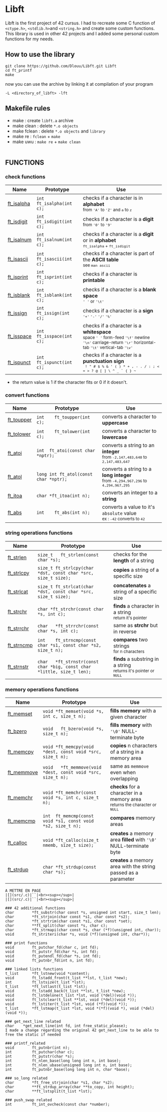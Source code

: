 # Libft
Libft is the first project of 42 cursus. I had to recreate some C function of `<ctype.h>`, `<stdlib.h>`and `<string.h>` and create some custom functions. This library is used in other 42 projects and I added some personal custom functions for my needs.

## How to use the library
```
git clone https://github.com/Dlouu/Libft.git Libft
cd ft_printf
make
```

now you can use the archive by linking it at compilation of your program
```
-L <directory_of_libft> -lft
```

## Makefile rules
* make : create `libft.a` archive<br>
* make clean : delete `*.o objects`<br>
* make fclean : delete `*.o objects` and `library`<br>
* make re : `fclean` + `make`<br>
* make uwu : `make re` + `make clean`<br><br>

## FUNCTIONS
### check functions
|Name|Prototype|Use|
|-|-|-|
|[ft_isalpha](src/ft_isalpha.c)|`int ft_isalpha(int c);`|checks if a character is in **alphabet**<br><sup>from `'A'` to `'Z'` and `a` to `z`</sup>|
|[ft_isdigit](src/ft_isdigit.c)|`int ft_isdigit(int c);`|checks if a character is a **digit**<br><sup>from `'0'` to `'9'`</sup>|
|[ft_isalnum](src/ft_isalnum.c)|`int ft_isalnum(int c);`|checks if a character is a **digit** or in **alphabet**<br><sup>`ft_isalpha` + `ft_isdigit`</sup>|
|[ft_isascii](src/ft_isascii.c)|`int ft_isascii(int c);`|checks if a character is part of the **ASCII table**<br><sup>see `man ascii`</sup>|
|[ft_isprint](src/ft_isprint.c)|`int ft_isprint(int c);`|checks if a character is **printable**|
|[ft_isblank](src/ft_isblank.c)|`int ft_isblank(int c);`|checks if a character is a **blank space**<br><sup>`' '` or `'\t'`</sup>|
|[ft_issign](src/ft_issign.c)|`int ft_issign(int c);`|checks if a character is a **sign**<br><sup>`'+'` `'-'` `'/'` `'%'`</sup>|
|[ft_isspace](src/ft_isspace.c)|`int ft_isspace(int c);`|checks if a character is a **whitespace**<br><sup>space `' '` form-feed `'\f'` newline `'\n'` carriage-return `'\r'` horizontal-tab `'\t'` vertical-tab `'\v'`</sup>|
|[ft_ispunct](src/ft_ispunct.c)|`int ft_ispunct(int c);`|checks if a character is a **punctuation sign**<br><sup>`` ! " # $ % & ' ( ) * + , - . / : ; < = > ? @ [ ] \ ^ _ ` { } ~``</sup>|
* the return value is 1 if the character fits or 0 if it doesn't.

### convert functions
|Name|Prototype|Use|
|-|-|-|
|[ft_toupper](src/ft_toupper.c)|`int	ft_toupper(int c);`|converts a character to **uppercase**|
|[ft_tolower](src/ft_tolower.c)|`int	ft_tolower(int c);`|converts a character to **lowercase**|
|[ft_atoi](src/ft_atoi.c)|`int	ft_atoi(const char *nptr);`|converts a string to an **integer**<br><sup>from `-2,147,483,648` to `2,147,483,647`</sup>|
|[ft_atol](src/ft_atol.c)|`long int	ft_atol(const char *nptr);`|converts a string to a **long integer**<br><sup>from `-4,294,967,296` to `4,294,967,295`</sup>|
|[ft_itoa](src/ft_itoa.c)|`char	*ft_itoa(int n);`|converts an integer to a **string**|
|[ft_abs](src/ft_abs.c)|`int	ft_abs(int n);`|converts a value to it's `absolute` value<br><sup>ex : `-42` converts to `42`</sup>|

### string operations functions
|Name|Prototype|Use|
|-|-|-|
|[ft_strlen](src/ft_strlen.c)|`size_t	ft_strlen(const char *s);`|checks for the **length** of a string|
|[ft_strlcpy](src/ft_strlcpy.c)|`size_t	ft_strlcpy(char *dst, const char *src, size_t size);`|**copies** a string of a specific size|
|[ft_strlcat](src/ft_strlcat.c)|`size_t	ft_strlcat(char *dst, const char *src, size_t size);`|**concatenates** a string of a specific size|
|[ft_strchr](src/ft_strchr.c)|`char	*ft_strchr(const char *s, int c);`|**finds** a character in a string<br><sup>return it's pointer</sup>|
|[ft_strrchr](src/ft_strrchr.c)|`char	*ft_strrchr(const char *s, int c);`|same as **strchr** but in reverse|
|[ft_strncmp](src/ft_strncmp.c)|`int	ft_strncmp(const char *s1, const char *s2, size_t n);`|**compares** two strings<br><sup>for n characters</sup>|
|[ft_strnstr](src/ft_strnstr.c)|`char	*ft_strnstr(const char *big, const char *little, size_t len);`|**finds** a substring in a string<br><sup>returns it's pointer or `NULL`</sup>|

### memory operations functions
|Name|Prototype|Use|
|-|-|-|
|[ft_memset](src/ft_memset.c)|`void	*ft_memset(void *s, int c, size_t n);`|**fills memory** with a given character<br><sup></sup>|
|[ft_bzero](src/ft_bzero.c)|`void	ft_bzero(void *s, size_t n);`|**fills memory** with `'\0'` NULL-terminate byte|
|[ft_memcpy](src/ft_memcpy.c)|`void	*ft_memcpy(void *dest, const void *src, size_t n);`|**copies** n characters of a string in a memory area|
|[ft_memmove](src/ft_memmove.c)|`void	*ft_memmove(void *dest, const void *src, size_t n);`|same as `memmove` even when overlapping|
|[ft_memchr](src/ft_memchr.c)|`void	*ft_memchr(const void *s, int c, size_t n);`|**checks** for a character in a memory area<br><sup>returns the character or `NULL`</sup>|
|[ft_memcmp](src/ft_memcmp.c)|`int	ft_memcmp(const void *s1, const void *s2, size_t n);`|**compares** memory areas<br><sup></sup>|
|[ft_calloc](src/ft_calloc.c)|`void	*ft_calloc(size_t nmemb, size_t size);`|**creates** a memory area **filled** with `'\0'` NULL-terminate byte|
|[ft_strdup](src/ft_strdup.c)|`char	*ft_strdup(const char *s);`|**creates** a memory area with the string passed as a parameter|

```
A METTRE EN PAGE
|[](src/.c)|``|<br><sup></sup>|
|[](src/.c)|``|<br><sup></sup>|

### 42 additional functions
char		*ft_substr(char const *s, unsigned int start, size_t len);
char		*ft_strjoin(char const *s1, char const *s2);
char		*ft_strtrim(char const *s1, char const *set);
char		**ft_split(char const *s, char c);
char		*ft_strmapi(char const *s, char (*f)(unsigned int, char));
void		ft_striteri(char *s, void (*f)(unsigned int, char*));

### print functions
void		ft_putchar_fd(char c, int fd);
void		ft_putstr_fd(char *s, int fd);
void		ft_putendl_fd(char *s, int fd);
void		ft_putnbr_fd(int n, int fd);

### linked lists functions
t_list		*ft_lstnew(void *content);
void		ft_lstadd_front(t_list **lst, t_list *new);
int			ft_lstsize(t_list *lst);
t_list		*ft_lstlast(t_list *lst);
void		ft_lstadd_back(t_list **lst, t_list *new);
void		ft_lstdelone(t_list *lst, void (*del)(void *));
void		ft_lstclear(t_list **lst, void (*del)(void *));
void		ft_lstiter(t_list *lst, void (*f)(void *));
t_list		*ft_lstmap(t_list *lst, void *(*f)(void *), void (*del)(void *));

### get_next_line related
char	*get_next_line(int fd, int free_static_please);
I made a change regarding the original 42 get_next_line to be able to free the static if needed

### printf_related
void		ft_putnbr(int n);
int			ft_putchar(char c);
int			ft_putstr(char *s);
int			ft_nlen_base(long long int n, int base);
int			ft_nlen_ubase(unsigned long int n, int base);
int			ft_putnbr_base(long long int n, char *base);

### so_long related
char		*ft_free_strjoin(char *s1, char *s2);
char		**ft_strdup_array(char **to_copy, int height);
char		**ft_lstsplit(t_list *lst);

### push_swap related
int			ft_int_ovcheck(const char *number);
```
